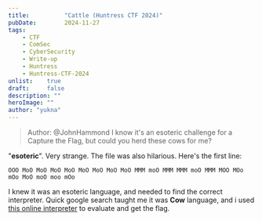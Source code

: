 ```yaml
---
title:          "Cattle (Huntress CTF 2024)"
pubDate:        2024-11-27
tags:
    - CTF
    - ComSec
    - CyberSecurity
    - Write-up
    - Huntress
    - Huntress-CTF-2024
unlist:    true
draft:     false
description: ""
heroImage: ""
author: "yukna"
---
```


> Author: @JohnHammond
> I know it's an esoteric challenge for a Capture the Flag, but could you herd these cows for me?

"**esoteric**". Very strange. The file was also hilarious. Here's the first line:
```
OOO MoO MoO MoO MoO MoO MoO MoO MoO MMM moO MMM MMM moO MMM MOO MOo mOo MoO moO moo mOo
```

I knew it was an esoteric language, and needed to find the correct interpreter. Quick google search taught me it was **Cow** language, and i used [this online interpreter](https://frank-buss.de/cow.html) to evaluate and get the flag.


